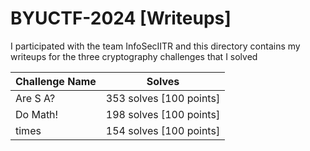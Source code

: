# BYUCTF-2024 [Writeups]
I participated with the team InfoSecIITR and this directory contains my writeups for the three cryptography challenges that I solved

| Challenge Name   | Solves   | 
|------------|------------|
| Are S A? | 353 solves [100 points] | 
| Do Math! | 198 solves [100 points] | 
| times | 154 solves [100 points] | 